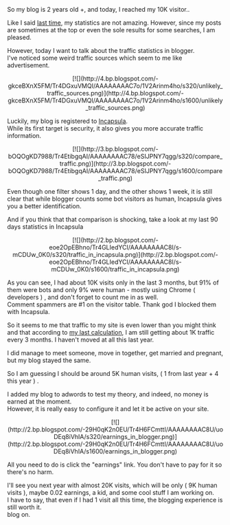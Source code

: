 <div dir="ltr" style="text-align: left;" trbidi="on">So my blog is 2 years old +, and today, I reached my 10K visitor..  

Like I said [last time](http://www.google.com/url?sa=t&rct=j&q=mograblog%201%20year%20old&source=web&cd=8&ved=0CE0QFjAH&url=http%3A%2F%2Fblog.mograbi.info%2F2010%2F10%2Fmograblogs-birthday-about-blog.html&ei=uv-9TrP8L8mKhQfM4KjIBA&usg=AFQjCNFv_A2nCwe0TSAaZp1v12AZBcJaaQ&sig2=qrF7cLMUpxu1y6u5E-pa3w), my statistics are not amazing. However, since my posts are sometimes at the top or even the sole results for some searches, I am pleased.  

However, today I want to talk about the traffic statistics in blogger.  
I've noticed some weird traffic sources which seem to me like advertisement.  

<div class="separator" style="clear: both; text-align: center;">[![](http://4.bp.blogspot.com/-gkceBXnX5FM/Tr4DGxuVMQI/AAAAAAAAC7o/1V2Arinm4ho/s320/unlikely_traffic_sources.png)](http://4.bp.blogspot.com/-gkceBXnX5FM/Tr4DGxuVMQI/AAAAAAAAC7o/1V2Arinm4ho/s1600/unlikely_traffic_sources.png)</div>

Luckily, my blog is registered to [Incapsula](http://www.incapsula.com/).  
While its first target is security, it also gives you more accurate traffic information.  

<div class="separator" style="clear: both; text-align: center;">[![](http://3.bp.blogspot.com/-bOQOgKD7988/Tr4EtibgqAI/AAAAAAAAC78/eSIJPNY7qgg/s320/compare_traffic.png)](http://3.bp.blogspot.com/-bOQOgKD7988/Tr4EtibgqAI/AAAAAAAAC78/eSIJPNY7qgg/s1600/compare_traffic.png)</div>

Even though one filter shows 1 day, and the other shows 1 week, it is still clear that while blogger counts some bot visitors as human, Incapsula gives you a better identification.  

And if you think that that comparison is shocking, take a look at my last 90 days statistics in Incapsula  

<div class="separator" style="clear: both; text-align: center;">[![](http://2.bp.blogspot.com/-eoe2OpEBhno/Tr4GLIedYCI/AAAAAAAAC8I/s-mCDUw_0K0/s320/traffic_in_incapsula.png)](http://2.bp.blogspot.com/-eoe2OpEBhno/Tr4GLIedYCI/AAAAAAAAC8I/s-mCDUw_0K0/s1600/traffic_in_incapsula.png)</div>

As you can see, I had about 10K visits only in the last 3 months, but 91% of them were bots and only 9% were human - mostly using Chrome ( developers ) , and don't forget to count me in as well.  
Comment spammers are #1 on the visitor table. Thank god I blocked them with Incapsula.  

So it seems to me that traffic to my site is even lower than you might think and that according to [my last calculation](http://www.google.com/url?sa=t&rct=j&q=mograblog%20popularity&source=web&cd=16&ved=0CDsQFjAFOAo&url=http%3A%2F%2Fblog.mograbi.info%2F2010%2F10%2Fmograblogs-birthday-about-blog.html&ei=BAe-TqTuKsizhAfm1fCxBA&usg=AFQjCNFv_A2nCwe0TSAaZp1v12AZBcJaaQ&sig2=X0fayJgv9BYC0b-1cZRJqA), I am still getting about 1K traffic every 3 months. I haven't moved at all this last year.  

I did manage to meet someone, move in together, get married and pregnant, but my blog stayed the same.  

So I am guessing I should be around 5K human visits, ( 1 from last year + 4 this year ) .  

I added my blog to adwords to test my theory, and indeed, no money is earned at the moment.  
However, it is really easy to configure it and let it be active on your site.  

<div class="separator" style="clear: both; text-align: center;">[![](http://2.bp.blogspot.com/-29H0qK2n0EU/Tr4H6FCmttI/AAAAAAAAC8U/uoDEq8iVhIA/s320/earnings_in_blogger.png)](http://2.bp.blogspot.com/-29H0qK2n0EU/Tr4H6FCmttI/AAAAAAAAC8U/uoDEq8iVhIA/s1600/earnings_in_blogger.png)</div>

All you need to do is click the "earnings" link. You don't have to pay for it so there's no harm.  

I'll see you next year with almost 20K visits, which will be only ( 9K human visits ), maybe 0.02 earnings, a kid, and some cool stuff I am working on.  
I have to say, that even if I had 1 visit all this time, the blogging experience is still worth it.  
blog on.  

</div>